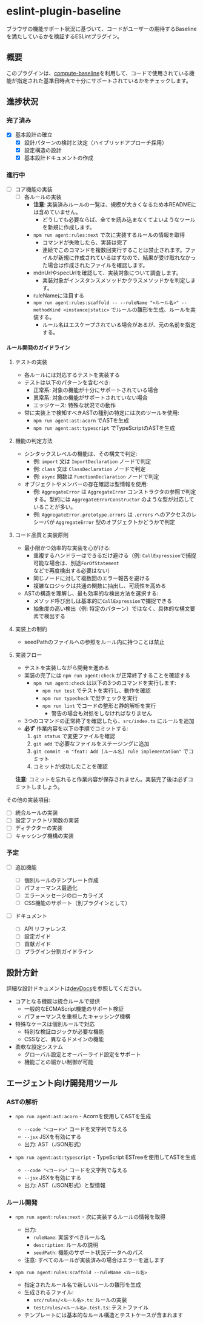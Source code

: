 # eslint-plugin-baseline

ブラウザの機能サポート状況に基づいて、コードがユーザーの期待するBaselineを満たしているかを検証するESLintプラグイン。

## 概要

このプラグインは、[compute-baseline](https://www.npmjs.com/package/compute-baseline)を利用して、コードで使用されている機能が指定された基準日時点で十分にサポートされているかをチェックします。

## 進捗状況

### 完了済み

- [x] 基本設計の確立
  - [x] 設計パターンの検討と決定（ハイブリッドアプローチ採用）
  - [x] 設定構造の設計
  - [x] 基本設計ドキュメントの作成

### 進行中

- [ ] コア機能の実装
  - [ ] 各ルールの実装
    - **注意**: 実装済みルールの一覧は、規模が大きくなるため本READMEには含めていません。
      - どうしても必要ならば、全てを読み込まなくてよいようなツールを新規に作成します。
    - `npm run agent:rules:next` で次に実装するルールの情報を取得
      - コマンドが失敗したら、実装は完了
      - 連続でこのコマンドを複数回実行することは禁止されます。ファイルが新規に作成されているはずなので、結果が受け取れなかった場合は作成されたファイルを確認します。
    - mdnUrlやspecUrlを確認して、実装対象について調査します。
      - 実装対象がインスタンスメソッドかクラスメソッドかを判定します。
    - ruleNameに注目する
    - `npm run agent:rules:scaffold -- --ruleName "<ルール名>" --methodKind <instance|static>` でルールの雛形を生成、ルールを実装する。
      - ルール名はエスケープされている場合があるが、元の名前を指定する。

#### ルール開発のガイドライン

1. テストの実装

   - 各ルールには対応するテストを実装する
   - テストは以下のパターンを含むべき:
     - 正常系: 対象の機能が十分にサポートされている場合
     - 異常系: 対象の機能がサポートされていない場合
     - エッジケース: 特殊な状況での動作
   - 常に実装上で検知すべきASTの種別の特定には次のツールを使用:
     - `npm run agent:ast:acorn` でASTを生成
     - `npm run agent:ast:typescript` でTypeScriptのASTを生成

2. 機能の判定方法

   - シンタックスレベルの機能は、その構文で判定:
     - 例: `import` 文は `ImportDeclaration` ノードで判定
     - 例: `class` 文は `ClassDeclaration` ノードで判定
     - 例: `async` 関数は `FunctionDeclaration` ノードで判定
   - オブジェクトやメンバーの存在確認は型情報を使用:
     - 例: `AggregateError` は `AggregateError` コンストラクタの参照で判定する。型的には `AggregateErrorConstructor` のような型が対応していることが多い。
     - 例: `AggregateError.prototype.errors` は `.errors` へのアクセスのレシーバが `AggregateError` 型のオブジェクトかどうかで判定

3. コード品質と実装原則

   - 最小限かつ効率的な実装を心がける:
     - 重複するハンドラーはできるだけ避ける（例: `CallExpression`で捕捉可能な場合は、別途`ForOfStatement`などで再度検出する必要はない）
     - 同じノードに対して複数回のエラー報告を避ける
     - 複雑なロジックは共通の関数に抽出し、可読性を高める
   - ASTの構造を理解し、最も効率的な検出方法を選択する:
     - メソッド呼び出しは基本的に`CallExpression`で捕捉できる
     - 抽象度の高い検出（例: 特定のパターン）ではなく、具体的な構文要素で検出する

4. 実装上の制約

   - seedPathのファイルへの参照をルール内に持つことは禁止

5. 実装フロー

   - テストを実装しながら開発を進める
   - 実装の完了には `npm run agent:check` が正常終了することを確認する
     - `npm run agent:check` は以下の3つのコマンドを実行します:
       - `npm run test` でテストを実行し、動作を確認
       - `npm run typecheck` で型チェックを実行
       - `npm run lint` でコードの整形と静的解析を実行
         - 警告の場合も対処をしなければなりません
   - 3つのコマンドの正常終了を確認したら、`src/index.ts` にルールを追加
   - **必ず** 作業内容を以下の手順でコミットする:
     1. `git status` で変更ファイルを確認
     2. `git add` で必要なファイルをステージングに追加
     3. `git commit -m "feat: Add [ルール名] rule implementation"` でコミット
     4. コミットが成功したことを確認

   **注意**: コミットを忘れると作業内容が保存されません。実装完了後は必ずコミットしましょう。

その他の実装項目:

- [ ] 統合ルールの実装
- [ ] 設定ファクトリ関数の実装
- [ ] ディテクターの実装
- [ ] キャッシング機構の実装

### 予定

- [ ] 追加機能

  - [ ] 個別ルールのテンプレート作成
  - [ ] パフォーマンス最適化
  - [ ] エラーメッセージのローカライズ
  - [ ] CSS機能のサポート（別プラグインとして）

- [ ] ドキュメント
  - [ ] API リファレンス
  - [ ] 設定ガイド
  - [ ] 貢献ガイド
  - [ ] プラグイン分割ガイドライン

## 設計方針

詳細な設計ドキュメントは[devDocs](./devDocs)を参照してください。

- コアとなる機能は統合ルールで提供
  - 一般的なECMAScript機能のサポート検証
  - パフォーマンスを重視したキャッシング機構
- 特殊なケースは個別ルールで対応
  - 特別な検証ロジックが必要な機能
  - CSSなど、異なるドメインの機能
- 柔軟な設定システム
  - グローバル設定とオーバーライド設定をサポート
  - 機能ごとの細かい制御が可能

## エージェント向け開発用ツール

### ASTの解析

- `npm run agent:ast:acorn` - Acornを使用してASTを生成

  - `--code "<コード>"` コードを文字列で与える
  - `--jsx` JSXを有効にする
  - 出力: AST（JSON形式）

- `npm run agent:ast:typescript` - TypeScript ESTreeを使用してASTを生成
  - `--code "<コード>"` コードを文字列で与える
  - `--jsx` JSXを有効にする
  - 出力: AST（JSON形式）と型情報

### ルール開発

- `npm run agent:rules:next` - 次に実装するルールの情報を取得

  - 出力:
    - `ruleName`: 実装すべきルール名
    - `description`: ルールの説明
    - `seedPath`: 機能のサポート状況データへのパス
  - 注意: すべてのルールが実装済みの場合はエラーを返します

- `npm run agent:rules:scaffold --ruleName <ルール名>`
  - 指定されたルール名で新しいルールの雛形を生成
  - 生成されるファイル:
    - `src/rules/<ルール名>.ts`: ルールの実装
    - `test/rules/<ルール名>.test.ts`: テストファイル
  - テンプレートには基本的なルール構造とテストケースが含まれます
